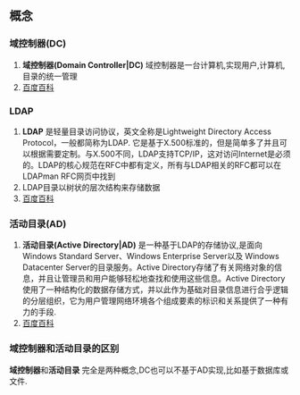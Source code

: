 ## 概念

### 域控制器(DC)
1. **域控制器(Domain Controller|DC)** 域控制器是一台计算机,实现用户,计算机,目录的统一管理
2. [百度百科](https://baike.baidu.com/item/%E5%9F%9F%E6%8E%A7%E5%88%B6%E5%99%A8/8656707)

### LDAP
1. **LDAP** 是轻量目录访问协议，英文全称是Lightweight Directory Access Protocol，一般都简称为LDAP. 它是基于X.500标准的，但是简单多了并且可以根据需要定制。与X.500不同，LDAP支持TCP/IP，这对访问Internet是必须的。LDAP的核心规范在RFC中都有定义，所有与LDAP相关的RFC都可以在LDAPman RFC网页中找到
2. LDAP目录以树状的层次结构来存储数据
3. [百度百科](https://baike.baidu.com/item/LDAP/2875565)

### 活动目录(AD)
1. **活动目录(Active Directory|AD)** 是一种基于LDAP的存储协议,是面向Windows Standard Server、Windows Enterprise Server以及 Windows Datacenter Server的目录服务。Active Directory存储了有关网络对象的信息，并且让管理员和用户能够轻松地查找和使用这些信息。Active Directory使用了一种结构化的数据存储方式，并以此作为基础对目录信息进行合乎逻辑的分层组织，它为用户管理网络环境各个组成要素的标识和关系提供了一种有力的手段.
2. [百度百科](https://baike.baidu.com/item/%E6%B4%BB%E5%8A%A8%E7%9B%AE%E5%BD%95/1765909?fr=aladdin)

### 域控制器和活动目录的区别
**域控制器**和**活动目录** 完全是两种概念,DC也可以不基于AD实现,比如基于数据库或文件.



